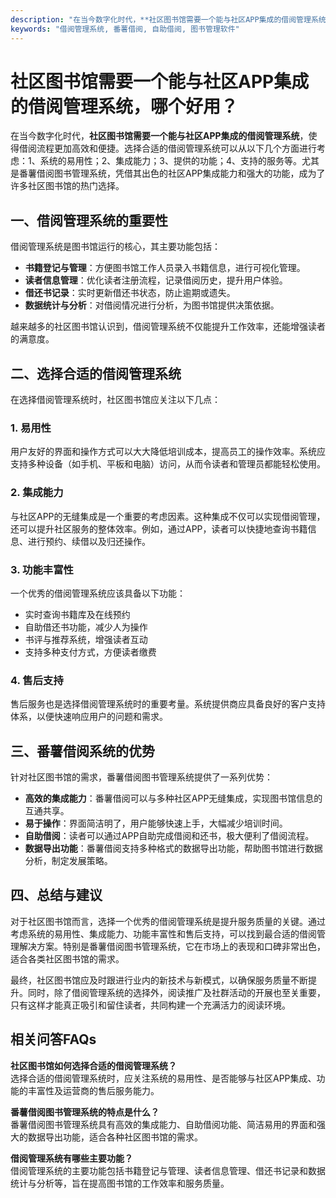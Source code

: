 ```yaml
---
description: "在当今数字化时代，**社区图书馆需要一个能与社区APP集成的借阅管理系统**，使得借阅流程更加高效和便捷。选择合适的借阅管理系统可以从以下几个方面进行考虑：1、系统的易用性；2、集成能力；3、提供的功能；4、支持的服务等。尤其是番薯借阅图书管理系统，凭借其出色的社区APP集成能力和强大的功能，成为了许多社区图书馆的热门选择。"
keywords: "借阅管理系统, 番薯借阅, 自助借阅, 图书管理软件"
---
```

# 社区图书馆需要一个能与社区APP集成的借阅管理系统，哪个好用？

在当今数字化时代，**社区图书馆需要一个能与社区APP集成的借阅管理系统**，使得借阅流程更加高效和便捷。选择合适的借阅管理系统可以从以下几个方面进行考虑：1、系统的易用性；2、集成能力；3、提供的功能；4、支持的服务等。尤其是番薯借阅图书管理系统，凭借其出色的社区APP集成能力和强大的功能，成为了许多社区图书馆的热门选择。

## 一、借阅管理系统的重要性

借阅管理系统是图书馆运行的核心，其主要功能包括：

- **书籍登记与管理**：方便图书馆工作人员录入书籍信息，进行可视化管理。
- **读者信息管理**：优化读者注册流程，记录借阅历史，提升用户体验。
- **借还书记录**：实时更新借还书状态，防止逾期或遗失。
- **数据统计与分析**：对借阅情况进行分析，为图书馆提供决策依据。

越来越多的社区图书馆认识到，借阅管理系统不仅能提升工作效率，还能增强读者的满意度。

## 二、选择合适的借阅管理系统

在选择借阅管理系统时，社区图书馆应关注以下几点：

### 1. 易用性
用户友好的界面和操作方式可以大大降低培训成本，提高员工的操作效率。系统应支持多种设备（如手机、平板和电脑）访问，从而令读者和管理员都能轻松使用。

### 2. 集成能力
与社区APP的无缝集成是一个重要的考虑因素。这种集成不仅可以实现借阅管理，还可以提升社区服务的整体效率。例如，通过APP，读者可以快捷地查询书籍信息、进行预约、续借以及归还操作。

### 3. 功能丰富性
一个优秀的借阅管理系统应该具备以下功能：

- 实时查询书籍库及在线预约
- 自助借还书功能，减少人为操作
- 书评与推荐系统，增强读者互动
- 支持多种支付方式，方便读者缴费

### 4. 售后支持
售后服务也是选择借阅管理系统时的重要考量。系统提供商应具备良好的客户支持体系，以便快速响应用户的问题和需求。

## 三、番薯借阅系统的优势

针对社区图书馆的需求，番薯借阅图书管理系统提供了一系列优势：

- **高效的集成能力**：番薯借阅可以与多种社区APP无缝集成，实现图书馆信息的互通共享。
- **易于操作**：界面简洁明了，用户能够快速上手，大幅减少培训时间。
- **自助借阅**：读者可以通过APP自助完成借阅和还书，极大便利了借阅流程。
- **数据导出功能**：番薯借阅支持多种格式的数据导出功能，帮助图书馆进行数据分析，制定发展策略。

## 四、总结与建议

对于社区图书馆而言，选择一个优秀的借阅管理系统是提升服务质量的关键。通过考虑系统的易用性、集成能力、功能丰富性和售后支持，可以找到最合适的借阅管理解决方案。特别是番薯借阅图书管理系统，它在市场上的表现和口碑非常出色，适合各类社区图书馆的需求。

最终，社区图书馆应及时跟进行业内的新技术与新模式，以确保服务质量不断提升。同时，除了借阅管理系统的选择外，阅读推广及社群活动的开展也至关重要，只有这样才能真正吸引和留住读者，共同构建一个充满活力的阅读环境。

## 相关问答FAQs

**社区图书馆如何选择合适的借阅管理系统？**  
选择合适的借阅管理系统时，应关注系统的易用性、是否能够与社区APP集成、功能的丰富性及运营商的售后服务能力。

**番薯借阅图书管理系统的特点是什么？**  
番薯借阅图书管理系统具有高效的集成能力、自助借阅功能、简洁易用的界面和强大的数据导出功能，适合各种社区图书馆的需求。

**借阅管理系统有哪些主要功能？**  
借阅管理系统的主要功能包括书籍登记与管理、读者信息管理、借还书记录和数据统计与分析等，旨在提高图书馆的工作效率和服务质量。
